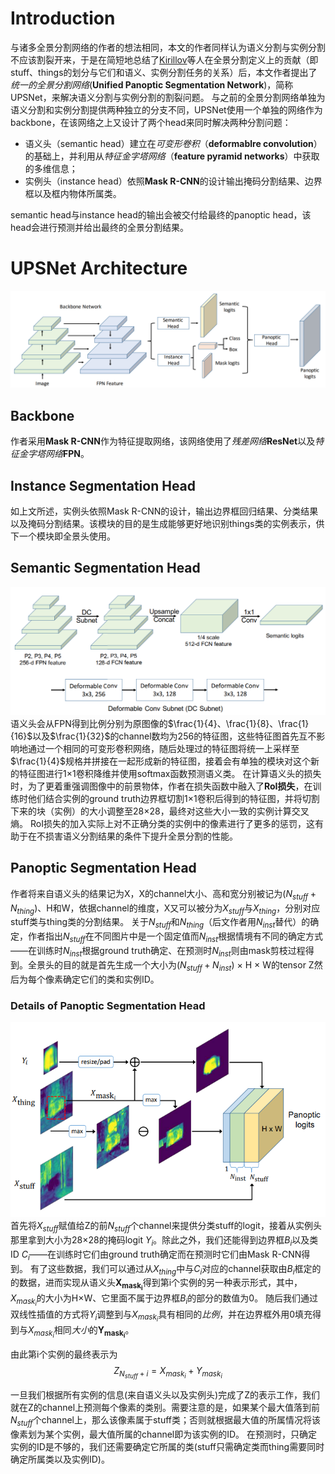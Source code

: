 # Introduction
与诸多全景分割网络的作者的想法相同，本文的作者同样认为语义分割与实例分割不应该割裂开来，于是在简短地总结了[Kirillov](https://openaccess.thecvf.com/content_CVPR_2019/papers/Kirillov_Panoptic_Segmentation_CVPR_2019_paper.pdf)等人在全景分割定义上的贡献（即stuff、things的划分与它们和语义、实例分割任务的关系）后，本文作者提出了*统一的全景分割网络*(**Unified Panoptic Segmentation Network**)，简称UPSNet，来解决语义分割与实例分割的割裂问题。
与之前的全景分割网络单独为语义分割和实例分割提供两种独立的分支不同，UPSNet使用一个单独的网络作为backbone，在该网络之上又设计了两个head来同时解决两种分割问题： 
+ 语义头（semantic head）建立在*可变形卷积*（**deformablre convolution**）的基础上，并利用从*特征金字塔网络*（**feature pyramid networks**）中获取的多维信息；
+ 实例头（instance head）依照**Mask R-CNN**的设计输出掩码分割结果、边界框以及框内物体所属类。

semantic head与instance head的输出会被交付给最终的panoptic head，该head会进行预测并给出最终的全景分割结果。
# UPSNet Architecture
![Alt text](UPSNet.png)
## Backbone
作者采用**Mask R-CNN**作为特征提取网络，该网络使用了*残差网络***ResNet**以及*特征金字塔网络***FPN**。
## Instance Segmentation Head
如上文所述，实例头依照Mask R-CNN的设计，输出边界框回归结果、分类结果以及掩码分割结果。该模块的目的是生成能够更好地识别things类的实例表示，供下一个模块即全景头使用。
## Semantic Segmentation Head
![Alt text](UPSNet_SemanticHead.png)
语义头会从FPN得到比例分别为原图像的$\frac{1}{4}、\frac{1}{8}、\frac{1}{16}$以及$\frac{1}{32}$的channel数均为256的特征图，这些特征图首先互不影响地通过一个相同的可变形卷积网络，随后处理过的特征图将统一上采样至$\frac{1}{4}$规格并拼接在一起形成新的特征图，接着会有单独的模块对这个新的特征图进行1×1卷积降维并使用softmax函数预测语义类。
在计算语义头的损失时，为了更着重强调图像中的前景物体，作者在损失函数中融入了**RoI损失**，在训练时他们结合实例的ground truth边界框切割1×1卷积后得到的特征图，并将切割下来的块（实例）的大小调整至28×28，最终对这些大小一致的实例计算交叉熵。
RoI损失的加入实际上对不正确分类的实例中的像素进行了更多的惩罚，这有助于在不损害语义分割结果的条件下提升全景分割的性能。
## Panoptic Segmentation Head
作者将来自语义头的结果记为X，X的channel大小、高和宽分别被记为($N_{stuff}+N_{thing}$)、H和W，依据channel的维度，X又可以被分为$X_{stuff}$与$X_{thing}$，分别对应stuff类与thing类的分割结果。
关于$N_{stuff}$和$N_{thing}$（后文作者用$N_{inst}$替代）的确定，作者指出$N_{stuff}$在不同图片中是一个固定值而$N_{inst}$根据情境有不同的确定方式——在训练时$N_{inst}$根据ground truth确定、在预测时$N_{inst}$则由mask剪枝过程得到。全景头的目的就是首先生成一个大小为($N_{stuff}+N_{inst}$) × H × W的tensor Z然后为每个像素确定它们的类和实例ID。
### Details of Panoptic Segmentation Head
![Alt text](UPSNet_PanopticHead.png)
首先将$X_{stuff}$赋值给Z的前$N_{stuff}$个channel来提供分类stuff的logit，接着从实例头那里拿到大小为28×28的掩码logit $Y_i$。除此之外，我们还能得到边界框$B_i$以及类ID $C_i$——在训练时它们由ground truth确定而在预测时它们由Mask R-CNN得到。
有了这些数据，我们可以通过从$X_{thing}$中与$C_i$对应的channel获取由$B_i$框定的的数据，进而实现从语义头$\mathbf{X_{mask_i}}$得到第i个实例的另一种表示形式，其中，$X_{mask_i}$的大小为H×W、它里面不属于边界框$B_i$的部分的数值为0。
随后我们通过双线性插值的方式将$Y_i$调整到与$X_{mask_i}$具有相同的$\textit{比例}$，并在边界框外用0填充得到与$X_{mask_i}$相同$\textit{大小}$的$\mathbf{Y_{mask_i}}$。

由此第i个实例的最终表示为
$$Z_{N_{stuff}+i}=X_{mask_i}+Y_{mask_i}$$

一旦我们根据所有实例的信息(来自语义头以及实例头)完成了Z的表示工作，我们就在Z的channel上预测每个像素的类别。需要注意的是，如果某个最大值落到前$N_{stuff}$个channel上，那么该像素属于stuff类；否则就根据最大值的所属情况将该像素划为某个实例，最大值所属的channel即为该实例的ID。
在预测时，只确定实例的ID是不够的，我们还需要确定它所属的类(stuff只需确定类而thing需要同时确定所属类以及实例ID)。
